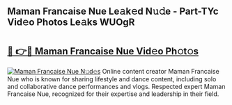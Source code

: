 ## Maman Francaise Nue Le𝚊k𝚎d N𝚞𝚍e - Part-TYc Vid𝚎o Photos Le𝚊ks WUOgR

# <h2><a href="http://fb7lh0.evod.top/?m=Maman+Francaise+Nue">🔗 👉🔴 Maman Francaise Nue Vid𝚎o Ph𝚘t𝚘s</a></h2>

[![Maman Francaise Nue N𝚞d𝚎s](https://i.imgur.com/8V9OHl7.gif)](http://fb7lh0.evod.top/?m=Maman+Francaise+Nue)
Online content creator Maman Francaise Nue who is known for sharing lifestyle and dance content, including solo and collaborative dance performances and vlogs. Respected expert Maman Francaise Nue, recognized for their expertise and leadership in their field. 

